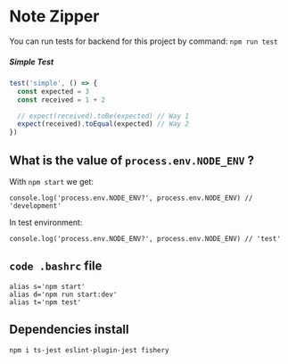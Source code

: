 # Note Zipper

You can run tests for backend for this project by command: `npm run test`

##### Simple Test

```ts
test('simple', () => {
  const expected = 3
  const received = 1 + 2

  // expect(received).toBe(expected) // Way 1
  expect(received).toEqual(expected) // Way 2
})
```

## What is the value of `process.env.NODE_ENV` ?

With `npm start` we get:

`console.log('process.env.NODE_ENV?', process.env.NODE_ENV) // 'development'`

In test environment:

`console.log('process.env.NODE_ENV?', process.env.NODE_ENV) // 'test'`

## `code .bashrc` file

```
alias s='npm start'
alias d='npm run start:dev'
alias t='npm test'
```

## Dependencies install

```
npm i ts-jest eslint-plugin-jest fishery
```
